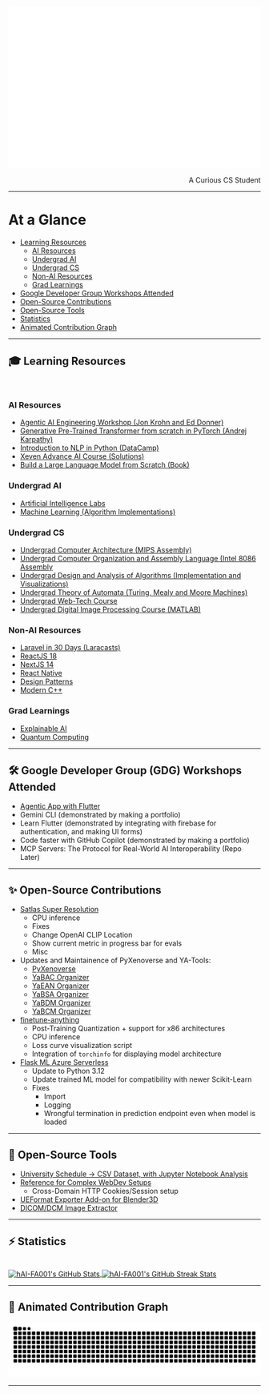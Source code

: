 <!-- <div align="center"> 
  <p>Visitor count</p>
  <img src="https://profile-counter.glitch.me/hAI-FA001/count.svg" alt="Visitor's Count" />
</div>
-->

<!-- <h1 align="center">
    <img src="https://readme-typing-svg.herokuapp.com/?font=Inter&size=48&center=true&vCenter=true&width=500&height=70&color=4493F8&duration=4000&lines=Hi+There!+👋;+I'm+HAI;" />
</h1> -->

<div>
  <img src="/metrics.terminal.svg" alt="Metrics">
  <p align="right">A Curious CS Student</p>
</div>

<hr>

# At a Glance
- [Learning Resources](#-learning-resources)
  - [AI Resources](#ai-resources)
  - [Undergrad AI](#undergrad-ai)
  - [Undergrad CS](#undergrad-cs)
  - [Non-AI Resources](#non-ai-resources)
  - [Grad Learnings](#grad-learnings)
- [Google Developer Group Workshops Attended](#%EF%B8%8F-google-developer-group-gdg-workshops-attended)
- [Open-Source Contributions](#-open-source-contributions)
- [Open-Source Tools](#-open-source-tools)
- [Statistics](#%EF%B8%8F-statistics)
- [Animated Contribution Graph](#-animated-contribution-graph)

<hr>

<!--## 🎓 Specialization
The tools I frequent.

<br>

<p align="center">
  <img src="https://go-skill-icons.vercel.app/api/icons?i=python,scikitlearn,pytorch,tensorflow,opencv,jupyter" />
</p>
<p align="center">
  <img src="https://go-skill-icons.vercel.app/api/icons?i=matplotlib,numpy,pandas,seaborn,scipy,kaggle,huggingface,googlecolab" />
</p>
<p align="center">
  <img src="https://go-skill-icons.vercel.app/api/icons?i=ollama,gemini,langchain,fastapi,streamlit,firebase,mongodb,sqlite" />
</p>
<p align="center">
  <img src="https://go-skill-icons.vercel.app/api/icons?i=virtualbox,wsl,ubuntu,mint,terminal,tmux,git,github" />
</p>
<p align="center">
  <img src="https://go-skill-icons.vercel.app/api/icons?i=matlab,blender,latex,markdown,vscode,figma" />
</p>

<br>

## 🔧 Complementary
Other tools I've encountered.

<br>

<p align="center">
  <img src="https://go-skill-icons.vercel.app/api/icons?i=leaflet,mlflow,laravel,prisma,drizzle,sqlalchemy,postman,githubactions" />
</p>
<p align="center">
  <img src="https://go-skill-icons.vercel.app/api/icons?i=assembly,c,cpp,yaml,docker" />
</p>
<p align="center">
  <img src="https://go-skill-icons.vercel.app/api/icons?i=html,css,js,php,bootstrap,tailwind,nodejs,react,express" />
</p>
<p align="center">
  <img src="https://go-skill-icons.vercel.app/api/icons?i=dart,flutter,npm,vite,vercel" />
</p>
<p align="center">
  <img src="https://go-skill-icons.vercel.app/api/icons?i=wireshark,regex,grafana,prometheus,strapi,visualstudio,idea" />
</p>

<br>

<hr />

<br>

<p align="center">
  <img src="https://go-skill-icons.vercel.app/api/icons?i=flask,gradio,reactnative" />
</p>
<p align="center">
  <img src="https://go-skill-icons.vercel.app/api/icons?i=cmake,expo,composer,sentry,clerk" />
</p>
<p align="center">
  <img src="https://go-skill-icons.vercel.app/api/icons?i=materialui,daisyui,shadcn,jquery,less,nextjs" />
</p>
<p align="center">
  <img src="https://go-skill-icons.vercel.app/api/icons?i=visualstudio,java,lua,rust,reddit" />
</p>

<br>

<hr>-->

## 🎓 Learning Resources

<br>

### AI Resources
- <a href="https://github.com/hAI-FA001/Agentic-AI-Engineering-Workshop">Agentic AI Engineering Workshop (Jon Krohn and Ed Donner)</a>
- <a href="https://github.com/hAI-FA001/Building-GPT--Learn">Generative Pre-Trained Transformer from scratch in PyTorch (Andrej Karpathy)</a>
- <a href="https://github.com/hAI-FA001/Intro-to-NLP-in-Python--DataCamp">Introduction to NLP in Python (DataCamp)</a>
- <a href="https://github.com/hAI-FA001/Xeven-AI-Advance-Course">Xeven Advance AI Course (Solutions)</a>
- <a href="https://github.com/hAI-FA001/Build-a-Large-Language-Model-from-Scratch--Learn">Build a Large Language Model from Scratch (Book)</a>

### Undergrad AI
- <a href="https://github.com/hAI-FA001/Artificial-Intelligence-Lab">Artificial Intelligence Labs</a>
- <a href="https://github.com/hAI-FA001/Machine-Learning">Machine Learning (Algorithm Implementations)</a>

### Undergrad CS
- <a href="https://github.com/hAI-FA001/Computer-Architecture-MIPS-Codes">Undergrad Computer Architecture (MIPS Assembly)</a>
- <a href="https://github.com/hAI-FA001/Computer-Organization-and-Assembly-Language-Course">Undergrad Computer Organization and Assembly Language (Intel 8086 Assembly</a>
- <a href="https://github.com/hAI-FA001/Design-and-Analysis-Of-Algorithms">Undergrad Design and Analysis of Algorithms (Implementation and Visualizations)</a>
- <a href="https://github.com/hAI-FA001/Theory-of-Automata">Undergrad Theory of Automata (Turing, Mealy and Moore Machines)</a>
- <a href="https://github.com/hAI-FA001/web-tech_fa21-bcs-001">Undergrad Web-Tech Course</a>
- <a href="https://github.com/hAI-FA001/Digital-Image-Processing">Undergrad Digital Image Processing Course (MATLAB)</a>

### Non-AI Resources
- <a href="https://github.com/hAI-FA001/laracasts-laravel-30-days">Laravel in 30 Days (Laracasts)</a>
- <a href="https://github.com/hAI-FA001/React--Learn">ReactJS 18</a>
- <a href="https://github.com/hAI-FA001/NextJS-14--Learn">NextJS 14</a>
- <a href="https://github.com/hAI-FA001/React-Native--Learn">React Native</a>
- <a href="https://github.com/hAI-FA001/Design-Patterns--Learn">Design Patterns</a>
- <a href="https://github.com/hAI-FA001/Modern-Cpp--Learn">Modern C++</a>

### Grad Learnings
- <a href="https://github.com/hAI-FA001/Explainable-AI-XAI">Explainable AI</a>
- <a href="https://github.com/hAI-FA001/Quantum-Computing">Quantum Computing</a>

<hr>

## 🛠️ Google Developer Group (GDG) Workshops Attended
- <a href="https://github.com/hAI-FA001/GDG-Flutter-Workshop-Agentic-App">Agentic App with Flutter</a>
- Gemini CLI (demonstrated by making a portfolio)
- Learn Flutter (demonstrated by integrating with firebase for authentication, and making UI forms)
- Code faster with GitHub Copilot (demonstrated by making a portfolio)
- MCP Servers: The Protocol for Real-World AI Interoperability (Repo Later)

<hr>

## ✨ Open-Source Contributions
- <a href="https://github.com/hAI-FA001/satlas-super-resolution">Satlas Super Resolution</a>
  - CPU inference
  - Fixes
  - Change OpenAI CLIP Location
  - Show current metric in progress bar for evals
  - Misc
- Updates and Maintainence of PyXenoverse and YA-Tools:
  - <a href="https://github.com/hAI-FA001/pyxenoverse">PyXenoverse</a>
  - <a href="https://github.com/hAI-FA001/YaBACOrganizer">YaBAC Organizer</a>
  - <a href="https://github.com/hAI-FA001/YaEANOrganizer">YaEAN Organizer</a>
  - <a href="https://github.com/hAI-FA001/YaBSAOrganizer">YaBSA Organizer</a>
  - <a href="https://github.com/hAI-FA001/YaBDMOrganizer">YaBDM Organizer</a>
  - <a href="https://github.com/hAI-FA001/YaBCMOrganizer">YaBCM Organizer</a>
- <a href="https://github.com/hAI-FA001/finetune-anything">finetune-anything</a>
  - Post-Training Quantization + support for x86 architectures
  - CPU inference
  - Loss curve visualization script
  - Integration of `torchinfo` for displaying model architecture
- <a href="https://github.com/hAI-FA001/flask-ml-azure-serverless">Flask ML Azure Serverless</a>
  - Update to Python 3.12
  - Update trained ML model for compatibility with newer Scikit-Learn
  - Fixes
    - Import
    - Logging
    - Wrongful termination in prediction endpoint even when model is loaded

<hr>

## 🔧 Open-Source Tools
- <a href="https://github.com/hAI-FA001/CUI-Time-Table-To-Dataset--Utility">University Schedule -> CSV Dataset, with Jupyter Notebook Analysis</a>
- <a href="https://github.com/hAI-FA001/Test-Web-Concepts">Reference for Complex WebDev Setups</a>
  - Cross-Domain HTTP Cookies/Session setup
- <a href="https://github.com/hAI-FA001/UEFormat-Exporter">UEFormat Exporter Add-on for Blender3D</a>
- <a href="https://github.com/hAI-FA001/Extract-Images-from-DICOM">DICOM/DCM Image Extractor</a>

<hr>

## ⚡️ Statistics

<br>

<a href="https://github.com/hAI-FA001">
  <img height=200 width=1000 align="center" src="https://github-readme-stats.vercel.app/api?username=hai-fa001&theme=dracula&count_private=true&show_icons=true&rank_icon=github&locale=en" alt="hAI-FA001's GitHub Stats" />
</a>
<!-- <a href="https://github.com/hAI-FA001"> -->
<!--   <img height=400 width=1000 align="center" src="https://github-readme-stats.vercel.app/api/top-langs?username=hai-fa001&theme=dracula&layout=donut-vertical&hide=jupyter%20notebook&langs_count=13&border_radius=10&show_icons=true&locale=en&count_private=true" alt="hAI-FA001's Most Used Languages" /> -->
<!-- </a> -->
<a href="https://github.com/hAI-FA001">
  <img height=200 width=1000 align="center" src="https://github-readme-streak-stats.herokuapp.com/?user=hai-fa001&theme=dracula&count_private=true&border_radius=10&locale=en" alt="hAI-FA001's GitHub Streak Stats" />
</a>

<hr>

## 🐍 Animated Contribution Graph

<div align="center">
  <picture>
    <source media="(prefers-color-scheme: dark)" srcset="https://raw.githubusercontent.com/hAI-FA001/hAI-FA001/output/github-contribution-grid-snake-dark.svg" />
    <source media="(prefers-color-scheme: light)" srcset="https://raw.githubusercontent.com/hAI-FA001/hAI-FA001/output/github-contribution-grid-snake.svg" />
    <img alt="github-snake" src="https://raw.githubusercontent.com/hAI-FA001/hAI-FA001/output/github-contribution-grid-snake.svg" />
  </picture>
</div>

<hr>
